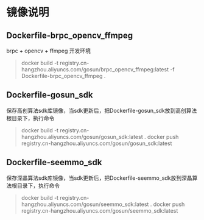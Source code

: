 # 镜像说明

## Dockerfile-brpc_opencv_ffmpeg

brpc + opencv + ffmpeg 开发环境

> docker build -t registry.cn-hangzhou.aliyuncs.com/gosun/brpc_opencv_ffmpeg:latest -f Dockerfile-brpc_opencv_ffmpeg  .


## Dockerfile-gosun_sdk

保存高创算法sdk库镜像，当sdk更新后，把Dockerfile-gosun_sdk放到高创算法根目录下，执行命令

> docker build -t registry.cn-hangzhou.aliyuncs.com/gosun/gosun_sdk:latest .
> docker push registry.cn-hangzhou.aliyuncs.com/gosun/gosun_sdk:latest



## Dockerfile-seemmo_sdk


保存深瞐算法sdk库镜像，当sdk更新后，把Dockerfile-seemmo_sdk放到深瞐算法根目录下，执行命令

> docker build -t registry.cn-hangzhou.aliyuncs.com/gosun/seemmo_sdk:latest .
> docker push registry.cn-hangzhou.aliyuncs.com/gosun/seemmo_sdk:latest
